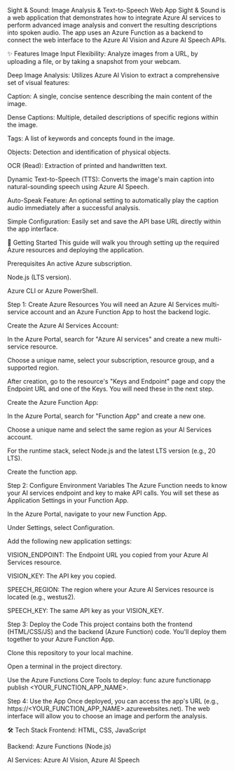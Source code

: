 Sight & Sound: Image Analysis & Text-to-Speech Web App
Sight & Sound is a web application that demonstrates how to integrate Azure AI services to perform advanced image analysis and convert the resulting descriptions into spoken audio. The app uses an Azure Function as a backend to connect the web interface to the Azure AI Vision and Azure AI Speech APIs.

✨ Features
Image Input Flexibility: Analyze images from a URL, by uploading a file, or by taking a snapshot from your webcam.

Deep Image Analysis: Utilizes Azure AI Vision to extract a comprehensive set of visual features:

Caption: A single, concise sentence describing the main content of the image.

Dense Captions: Multiple, detailed descriptions of specific regions within the image.

Tags: A list of keywords and concepts found in the image.

Objects: Detection and identification of physical objects.

OCR (Read): Extraction of printed and handwritten text.

Dynamic Text-to-Speech (TTS): Converts the image's main caption into natural-sounding speech using Azure AI Speech.

Auto-Speak Feature: An optional setting to automatically play the caption audio immediately after a successful analysis.

Simple Configuration: Easily set and save the API base URL directly within the app interface.

🚀 Getting Started
This guide will walk you through setting up the required Azure resources and deploying the application.

Prerequisites
An active Azure subscription.

Node.js (LTS version).

Azure CLI or Azure PowerShell.

Step 1: Create Azure Resources
You will need an Azure AI Services multi-service account and an Azure Function App to host the backend logic.

Create the Azure AI Services Account:

In the Azure Portal, search for "Azure AI services" and create a new multi-service resource.

Choose a unique name, select your subscription, resource group, and a supported region.

After creation, go to the resource's "Keys and Endpoint" page and copy the Endpoint URL and one of the Keys. You will need these in the next step.

Create the Azure Function App:

In the Azure Portal, search for "Function App" and create a new one.

Choose a unique name and select the same region as your AI Services account.

For the runtime stack, select Node.js and the latest LTS version (e.g., 20 LTS).

Create the function app.

Step 2: Configure Environment Variables
The Azure Function needs to know your AI services endpoint and key to make API calls. You will set these as Application Settings in your Function App.

In the Azure Portal, navigate to your new Function App.

Under Settings, select Configuration.

Add the following new application settings:

VISION_ENDPOINT: The Endpoint URL you copied from your Azure AI Services resource.

VISION_KEY: The API key you copied.

SPEECH_REGION: The region where your Azure AI Services resource is located (e.g., westus2).

SPEECH_KEY: The same API key as your VISION_KEY.

Step 3: Deploy the Code
This project contains both the frontend (HTML/CSS/JS) and the backend (Azure Function) code. You'll deploy them together to your Azure Function App.

Clone this repository to your local machine.

Open a terminal in the project directory.

Use the Azure Functions Core Tools to deploy: func azure functionapp publish <YOUR_FUNCTION_APP_NAME>.

Step 4: Use the App
Once deployed, you can access the app's URL (e.g., https://<YOUR_FUNCTION_APP_NAME>.azurewebsites.net). The web interface will allow you to choose an image and perform the analysis.

🛠️ Tech Stack
Frontend: HTML, CSS, JavaScript

Backend: Azure Functions (Node.js)

AI Services: Azure AI Vision, Azure AI Speech
